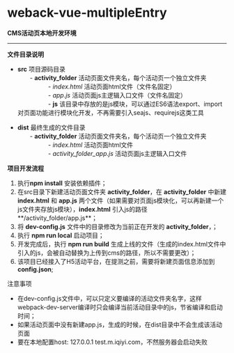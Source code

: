 # weback-vue-multipleEntry

**CMS活动页本地开发环境** 
***
**文件目录说明**
* **src** 项目源码目录  
&emsp;&emsp;- **activity_folder** 活动页面文件夹名，每个活动页一个独立文件夹  
&emsp;&emsp;&emsp;&emsp;&emsp;- *index.html*  活动页面html文件（文件名固定）  
&emsp;&emsp;&emsp;&emsp;&emsp;- *app.js* 活动页面js主逻辑入口文件（文件名固定）  
&emsp;&emsp;&emsp;&emsp;&emsp;- **js** 该目录中存放的是js模块，可以通过ES6语法export、import对页面功能进行模块化开发，不再需要引入seajs、requirejs这类工具

- **dist** 最终生成的文件目录  
&emsp;&emsp;- **activity_folder** 活动页面文件夹名，每个活动页一个独立文件夹  
&emsp;&emsp;&emsp;&emsp;&emsp;- *index.html*  活动页面html文件  
&emsp;&emsp;&emsp;&emsp;&emsp;- *activity_folder_app.js* 活动页面js主逻辑入口文件

**项目开发流程**
1. 执行**npm install** 安装依赖插件；
2. 在src目录下新建活动页面文件夹 **activity_folder**，在 **activity_folder** 中新建 **index.html** 和 **app.js** 两个文件（如果需要对页面js模块化，可以再新建一个js文件夹存放js模块），**index.html** 引入js的路径**/activity_folder/app.js**；
3. 将 **dev-config.js** 文件中的目录修改为当前正在开发的 **activity_folder**，；
4. 执行 **npm run local** 启动项目；
5. 开发完成后，执行 **npm run build** 生成上线的文件（生成的index.html文件中引入的js，会被自动替换为上传到cms的路径，所以不需要更改）；
6. 该项目已经接入了H5活动平台，在提测之前，需要将新建页面信息添加到 **config.json**;

注意事项
* 在dev-config.js文件中，可以只定义要编译的活动文件夹名字，这样webpack-dev-server编译时只会编译当前活动目录中的js，节省编译和启动时间；
* 如果活动页面中没有新建app.js，生成的时候，在dist目录中不会生成该活动页面
* 要在本地配置host: 127.0.0.1 test.m.iqiyi.com，不然服务器会启动失败


